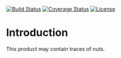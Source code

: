 [![Build Status](https://travis-ci.org/openprocurement/openregistry.convoy.svg?branch=master)](https://travis-ci.org/openprocurement/openregistry.convoy)
[![Coverage Status](https://coveralls.io/repos/github/openprocurement/openregistry.convoy/badge.svg?branch=master)](https://coveralls.io/github/openprocurement/openregistry.convoy?branch=master)
[![License](https://img.shields.io/badge/License-Apache%202.0-blue.svg)](https://opensource.org/licenses/Apache-2.0)

Introduction
============



This product may contain traces of nuts.
